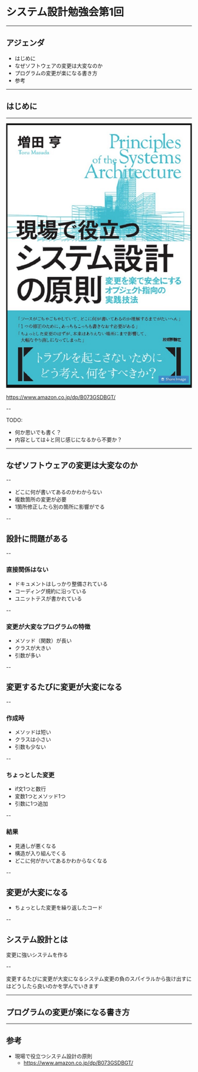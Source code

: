 <style type="text/css">
  .reveal h1,
  .reveal h2,
  .reveal h3,
  .reveal h4,
  .reveal h5,
  .reveal h6 {
    text-transform: none;
  }
</style>

# システム設計勉強会第1回

---

## アジェンダ

- はじめに
- なぜソフトウェアの変更は大変なのか
- プログラムの変更が楽になる書き方
- 参考

---

## はじめに

---

![現場で役立つシステム設計の原則](./img/img01.png)

https://www.amazon.co.jp/dp/B073GSDBGT/

--

TODO:
- 何か思いでも書く？
- 内容としては↓と同じ感じになるから不要か？


---

## なぜソフトウェアの変更は大変なのか

--

- どこに何が書いてあるのかわからない
- 複数箇所の変更が必要
- 1箇所修正したら別の箇所に影響がでる

--

## 設計に問題がある

-- 

### 直接関係はない

- ドキュメントはしっかり整備されている
- コーディング規約に沿っている
- ユニットテスが書かれている

--

### 変更が大変なプログラムの特徴

- メソッド（関数）が長い
- クラスが大きい
- 引数が多い

--

## 変更するたびに変更が大変になる

--

### 作成時
- メソッドは短い
- クラスは小さい
- 引数も少ない

--

### ちょっとした変更
- if文1つと数行
- 変数1つとメソッド1つ
- 引数に1つ追加

--

### 結果

- 見通しが悪くなる
- 構造が入り組んでくる
- どこに何がかいてあるかわからなくなる

--

## 変更が大変になる

- ちょっとした変更を繰り返したコード

--

## システム設計とは

変更に強いシステムを作る

--

変更するたびに変更が大変になるシステム変更の負のスパイラルから抜け出すにはどうしたら良いのかを学んでいきます

---

## プログラムの変更が楽になる書き方

---

## 参考

- 現場で役立つシステム設計の原則
  - https://www.amazon.co.jp/dp/B073GSDBGT/

